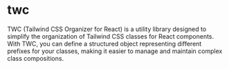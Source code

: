 # twc
TWC (Tailwind CSS Organizer for React) is a utility library designed to simplify the organization of Tailwind CSS classes for React components. With TWC, you can define a structured object representing different prefixes for your classes, making it easier to manage and maintain complex class compositions.
